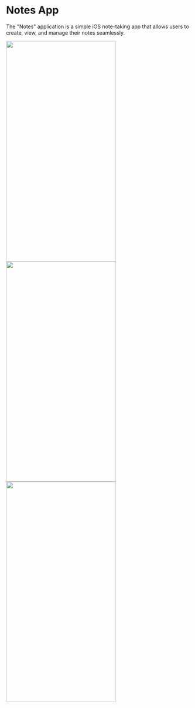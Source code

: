 # Notes App
The "Notes" application is a simple iOS note-taking app that allows users to create, view, and manage their notes seamlessly.

<img src="https://github.com/senaerdem/Notes-App/assets/98752496/09886ba5-6c82-4a92-a9ec-4a695b824f83" width="300" height="600" />
<img src="https://github.com/senaerdem/Notes-App/assets/98752496/b02a32bd-eab0-48c7-8f99-f7f598d3d307" width="300" height="600" />
<img src="https://github.com/senaerdem/Notes-App/assets/98752496/7d0ef257-edc2-49f9-96e4-8235b37bf075" width="300" height="600" />
